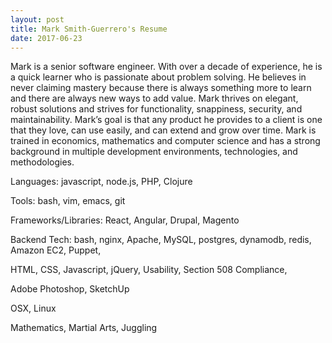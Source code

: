 ```yaml
---
layout: post
title: Mark Smith-Guerrero's Resume
date: 2017-06-23
---
```


Mark is a senior software engineer. With over a decade of experience, he is a quick learner who is passionate about problem solving. He believes in never claiming mastery because there is always something more to learn and there are always new ways to add value. Mark thrives on elegant, robust solutions and strives for functionality, snappiness, security, and maintainability. Mark’s goal is that any product he provides to a client is one that they love, can use easily, and can extend and grow over time. Mark is trained in economics, mathematics and computer science and has a strong background in multiple development environments, technologies, and methodologies.

Languages: javascript, node.js, PHP, Clojure

Tools: bash, vim, emacs, git

Frameworks/Libraries: React, Angular, Drupal, Magento

Backend Tech: bash, nginx, Apache, MySQL, postgres, dynamodb, redis, Amazon EC2, Puppet,

HTML, CSS, Javascript, jQuery,
Usability, Section 508 Compliance,

Adobe Photoshop, SketchUp

OSX, Linux

Mathematics, Martial Arts, Juggling
